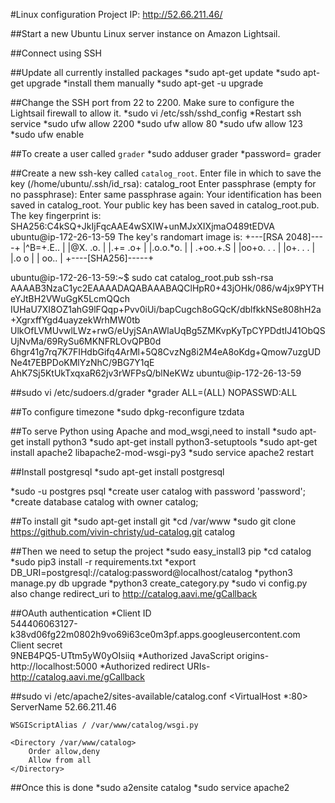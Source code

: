 #Linux configuration
Project IP: http://52.66.211.46/

##Start a new Ubuntu Linux server instance on Amazon Lightsail.

##Connect using SSH

##Update all currently installed packages
*sudo apt-get update
*sudo apt-get upgrade
*install them manually
*sudo apt-get -u upgrade

##Change the SSH port from 22 to 2200. Make sure to configure the Lightsail firewall to allow it.
*sudo vi /etc/ssh/sshd_config
*Restart ssh service
*sudo ufw allow 2200
*sudo ufw allow 80
*sudo ufw allow 123
*sudo ufw enable

##To create a user called `grader`
*sudo adduser grader
*password= grader

##Create a new ssh-key called `catalog_root`.
Enter file in which to save the key (/home/ubuntu/.ssh/id_rsa): catalog_root
Enter passphrase (empty for no passphrase): 
Enter same passphrase again: 
Your identification has been saved in catalog_root.
Your public key has been saved in catalog_root.pub.
The key fingerprint is:
SHA256:C4kSQ+JkIjFqcAAE4wSXIW+unMJxXIXjmaO489tEDVA ubuntu@ip-172-26-13-59
The key's randomart image is:
+---[RSA 2048]----+
|^B=+.E..         |
|@X. .o.          |
|.+= .o+          |
|.o.o.*o.         |
| .+oo.+.S        |
|oo+o.  . .       |
|o+.  .  .        |
|.o  o            |
|  oo..           |
+----[SHA256]-----+

ubuntu@ip-172-26-13-59:~$ sudo cat catalog_root.pub
ssh-rsa AAAAB3NzaC1yc2EAAAADAQABAAABAQClHpR0+43jOHk/086/w4jx9PYTHeYJtBH2VWuGgK5LcmQQch
IUHaU7XI8OZ1ahG9lFQqp+Pvv0iUi/bapCugch8oGQcK/dblfkkNSe808hH2a+XgrxffYgd4uayzekWrhMW0tb
UlkOfLVMUvwlLWz+rwG/eUyjSAnAWlaUqBg5ZMKvpKyTpCYPDdtIJ41ObQSUjNvMa/69RySu6MKNFRLOvQPB0d
6hgr41g7rq7K7FIHdbGifq4ArMl+5Q8CvzNg8i2M4eA8oKdg+Qmow7uzgUDNe4t7EBPDoKMlYzNhC/9BG7Y1qE
AhK7Sj5KtUkTxqxaR62jv3rWFPsQ/blNeKWz ubuntu@ip-172-26-13-59


##sudo vi /etc/sudoers.d/grader
*grader ALL=(ALL) NOPASSWD:ALL

##To configure timezone
*sudo dpkg-reconfigure tzdata

##To serve Python using Apache and mod_wsgi,need to install
*sudo apt-get install python3
*sudo apt-get install python3-setuptools
*sudo apt-get install apache2 libapache2-mod-wsgi-py3
*sudo service apache2 restart

##Install postgresql
*sudo apt-get install postgresql

*sudo -u postgres psql
*create user catalog with password 'password';
*create database catalog with owner catalog;

##To install git
*sudo apt-get install git
*cd /var/www
*sudo git clone https://github.com/vivin-christy/ud-catalog.git catalog

##Then we need to setup the project
*sudo easy_install3 pip
*cd catalog
*sudo pip3 install -r requirements.txt
*export DB_URI=postgresql://catalog:password@localhost/catalog
*python3 manage.py db upgrade
*python3 create_category.py
*sudo vi config.py
also change redirect_uri to http://catalog.aavi.me/gCallback

##OAuth authentication
*Client ID	
544406063127-k38vd06fg22m0802h9vo69i63ce0m3pf.apps.googleusercontent.com
Client secret	
9NEB4PQ5-UTtm5yW0yOIsiiq
*Authorized JavaScript origins-  	http://localhost:5000
*Authorized redirect URIs-  	http://catalog.aavi.me/gCallback

##sudo vi /etc/apache2/sites-available/catalog.conf
<VirtualHost *:80>
    ServerName 52.66.211.46

    WSGIScriptAlias / /var/www/catalog/wsgi.py

    <Directory /var/www/catalog>
        Order allow,deny
        Allow from all
    </Directory>
</VirtualHost>

##Once this is done
*sudo a2ensite catalog
*sudo service apache2







